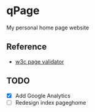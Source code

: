 # qPage
My personal home page website

## Reference
- [w3c page validator](https://validator.w3.org/)

## TODO
- [X] Add Google Analytics
- [ ] Redesign index pageghome
